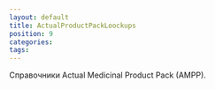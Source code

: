 ```yaml
---
layout: default
title: ActualProductPackLoockups
position: 9
categories: 
tags: 
---
```


Справочники Actual Medicinal Product Pack (AMPP).

 



 

 

